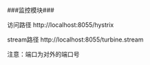 ###监控模块###


访问路径
http://localhost:8055/hystrix

stream路径
http://localhost:8055/turbine.stream

注意：端口为对外的端口号